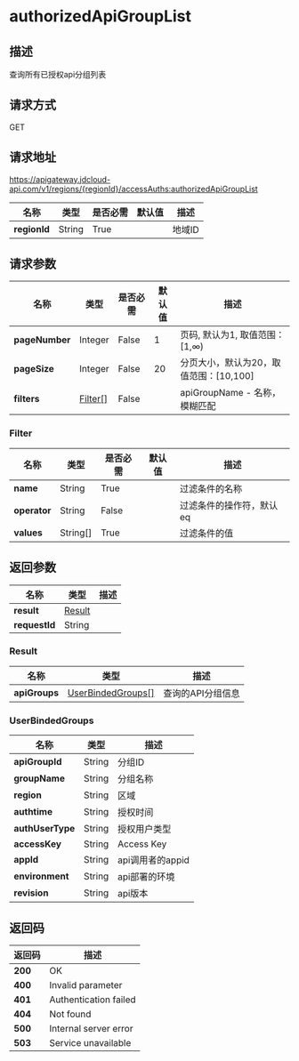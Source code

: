 # authorizedApiGroupList


## 描述
查询所有已授权api分组列表

## 请求方式
GET

## 请求地址
https://apigateway.jdcloud-api.com/v1/regions/{regionId}/accessAuths:authorizedApiGroupList

|名称|类型|是否必需|默认值|描述|
|---|---|---|---|---|
|**regionId**|String|True| |地域ID|

## 请求参数
|名称|类型|是否必需|默认值|描述|
|---|---|---|---|---|
|**pageNumber**|Integer|False|1|页码, 默认为1, 取值范围：[1,∞)|
|**pageSize**|Integer|False|20|分页大小，默认为20，取值范围：[10,100]|
|**filters**|[Filter[]](authorizedapigrouplist#filter)|False| |apiGroupName - 名称，模糊匹配<br>|

### <div id="filter">Filter</div>
|名称|类型|是否必需|默认值|描述|
|---|---|---|---|---|
|**name**|String|True| |过滤条件的名称|
|**operator**|String|False| |过滤条件的操作符，默认eq|
|**values**|String[]|True| |过滤条件的值|

## 返回参数
|名称|类型|描述|
|---|---|---|
|**result**|[Result](authorizedapigrouplist#result)| |
|**requestId**|String| |

### <div id="result">Result</div>
|名称|类型|描述|
|---|---|---|
|**apiGroups**|[UserBindedGroups[]](authorizedapigrouplist#userbindedgroups)|查询的API分组信息|
### <div id="userbindedgroups">UserBindedGroups</div>
|名称|类型|描述|
|---|---|---|
|**apiGroupId**|String|分组ID|
|**groupName**|String|分组名称|
|**region**|String|区域|
|**authtime**|String|授权时间|
|**authUserType**|String|授权用户类型|
|**accessKey**|String|Access Key|
|**appId**|String|api调用者的appid|
|**environment**|String|api部署的环境|
|**revision**|String|api版本|

## 返回码
|返回码|描述|
|---|---|
|**200**|OK|
|**400**|Invalid parameter|
|**401**|Authentication failed|
|**404**|Not found|
|**500**|Internal server error|
|**503**|Service unavailable|
